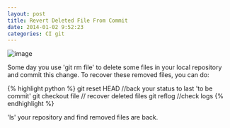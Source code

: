 ```yaml
---
layout: post
title: Revert Deleted File From Commit
date: 2014-01-02 9:52:23
categories: CI git
---
```


![image](http://andward-blog-picture.qiniudn.com/blizzard.jpg)

Some day you use 'git rm file' to delete some files in your local repository and commit this change. To recover these removed files, you can do:

{% highlight python %}
git reset HEAD //back your status to last 'to be commit'
git checkout file // recover deleted files
git reflog //check logs
{% endhighlight %}

'ls' your repository and find removed files are back.